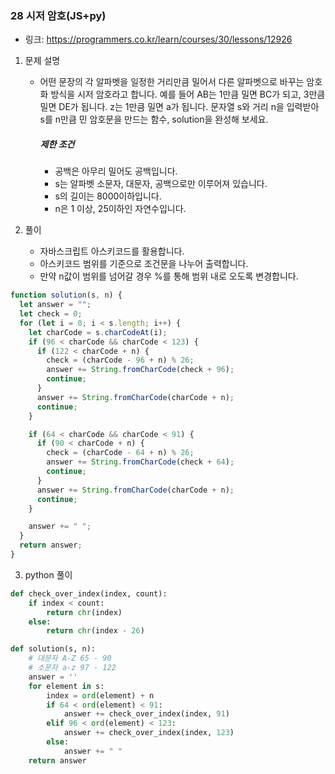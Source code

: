 ### 28 시저 암호(JS+py)

* 링크: https://programmers.co.kr/learn/courses/30/lessons/12926

1. 문제 설명

   * 어떤 문장의 각 알파벳을 일정한 거리만큼 밀어서 다른 알파벳으로 바꾸는 암호화 방식을 시저 암호라고 합니다. 예를 들어 AB는 1만큼 밀면 BC가 되고, 3만큼 밀면 DE가 됩니다. z는 1만큼 밀면 a가 됩니다. 문자열 s와 거리 n을 입력받아 s를 n만큼 민 암호문을 만드는 함수, solution을 완성해 보세요.

     ##### 제한 조건

     - 공백은 아무리 밀어도 공백입니다.
     - s는 알파벳 소문자, 대문자, 공백으로만 이루어져 있습니다.
     - s의 길이는 8000이하입니다.
     - n은 1 이상, 25이하인 자연수입니다.

2. 풀이

   * 자바스크립트 아스키코드를 활용합니다.
   * 아스키코드 범위를 기준으로 조건문을 나누어 출력합니다.
   * 만약 n값이 범위를 넘어갈 경우 %를 통해 범위 내로 오도록 변경합니다.
   
```js
function solution(s, n) {
  let answer = "";
  let check = 0;
  for (let i = 0; i < s.length; i++) {
    let charCode = s.charCodeAt(i);
    if (96 < charCode && charCode < 123) {
      if (122 < charCode + n) {
        check = (charCode - 96 + n) % 26;
        answer += String.fromCharCode(check + 96);
        continue;
      }
      answer += String.fromCharCode(charCode + n);
      continue;
    }

    if (64 < charCode && charCode < 91) {
      if (90 < charCode + n) {
        check = (charCode - 64 + n) % 26;
        answer += String.fromCharCode(check + 64);
        continue;
      }
      answer += String.fromCharCode(charCode + n);
      continue;
    }

    answer += " ";
  }
  return answer;
}
```

3. python 풀이

```python
def check_over_index(index, count):
    if index < count:
        return chr(index)
    else:
        return chr(index - 26)

def solution(s, n):
    # 대문자 A-Z 65 - 90
    # 소문자 a-z 97 - 122
    answer = ''
    for element in s:
        index = ord(element) + n
        if 64 < ord(element) < 91:
            answer += check_over_index(index, 91)
        elif 96 < ord(element) < 123:
            answer += check_over_index(index, 123)
        else:
            answer += " "
    return answer
```

